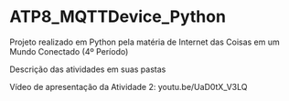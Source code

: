 # ATP8_MQTTDevice_Python
 Projeto realizado em Python pela matéria de Internet das Coisas em um Mundo Conectado (4º Período)
 
 Descrição das atividades em suas pastas
 
 Vídeo de apresentação da Atividade 2: youtu.be/UaD0tX_V3LQ

